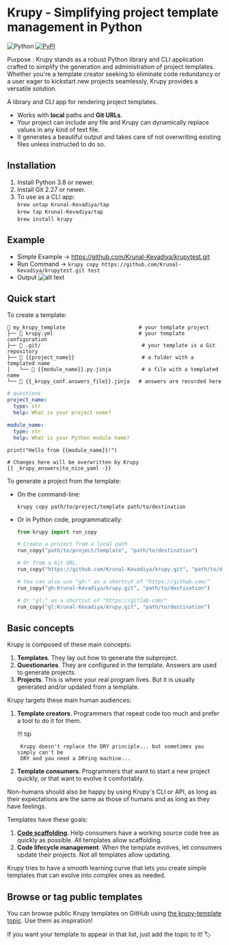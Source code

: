 # Krupy - Simplifying project template management in Python

![Python](https://img.shields.io/pypi/pyversions/krupy?logo=python&logoColor=%23959DA5)
[![PyPI](https://img.shields.io/pypi/v/krupy?logo=pypi&logoColor=%23959DA5)](https://pypi.org/project/krupy/)

Purpose :
  Krupy stands as a robust Python library and CLI application crafted to simplify the generation and administration of project templates. Whether you're a template creator seeking to eliminate code redundancy or a user eager to kickstart new projects seamlessly, Krupy provides a versatile solution.

A library and CLI app for rendering project templates.

- Works with **local** paths and **Git URLs**.
- Your project can include any file and Krupy can dynamically replace values in any kind of text file.
- It generates a beautiful output and takes care of not overwriting existing files unless instructed to do so.

## Installation

1. Install Python 3.8 or newer.
1. Install Git 2.27 or newer.
1. To use as a CLI app:</br>
   `brew untap Krunal-Kevadiya/tap`</br>
   `brew tap Krunal-Kevadiya/tap`</br>
   `brew install krupy`

## Example
- Simple Example -> https://github.com/Krunal-Kevadiya/krupytest.git
- Run Command -> `krupy copy https://github.com/Krunal-Kevadiya/krupytest.git test`
- Output 
![alt text](./images/krupytest.gif)

## Quick start

To create a template:

```shell
📁 my_krupy_template                        # your template project
├── 📄 krupy.yml                            # your template configuration
├── 📁 .git/                                 # your template is a Git repository
├── 📁 {{project_name}}                      # a folder with a templated name
│   └── 📄 {{module_name}}.py.jinja          # a file with a templated name
└── 📄 {{_krupy_conf.answers_file}}.jinja   # answers are recorded here
```

```yaml title="krupy.yml"
# questions
project_name:
  type: str
  help: What is your project name?

module_name:
  type: str
  help: What is your Python module name?
```

```python+jinja title="{{project_name}}/{{module_name}}.py.jinja"
print("Hello from {{module_name}}!")
```

```yaml+jinja title="{{_krupy_conf.answers_file}}.jinja"
# Changes here will be overwritten by Krupy
{{ _krupy_answers|to_nice_yaml -}}
```

To generate a project from the template:

- On the command-line:

  ```shell
  krupy copy path/to/project/template path/to/destination
  ```

- Or in Python code, programmatically:

  ```python
  from krupy import run_copy

  # Create a project from a local path
  run_copy("path/to/project/template", "path/to/destination")

  # Or from a Git URL.
  run_copy("https://github.com/Krunal-Kevadiya/krupy.git", "path/to/destination")

  # You can also use "gh:" as a shortcut of "https://github.com/"
  run_copy("gh:Krunal-Kevadiya/krupy.git", "path/to/destination")

  # Or "gl:" as a shortcut of "https://gitlab.com/"
  run_copy("gl:Krunal-Kevadiya/krupy.git", "path/to/destination")
  ```

## Basic concepts

Krupy is composed of these main concepts:

1. **Templates**. They lay out how to generate the subproject.
1. **Questionaries**. They are configured in the template. Answers are used to generate projects.
1. **Projects**. This is where your real program lives. But it is usually generated and/or updated from a template.

Krupy targets these main human audiences:

1.  **Template creators**. Programmers that repeat code too much and prefer a tool to do it for them.

    !!! tip

         Krupy doesn't replace the DRY principle... but sometimes you simply can't be
         DRY and you need a DRYing machine...

1.  **Template consumers**. Programmers that want to start a new project quickly, or that want to evolve it comfortably.

Non-humans should also be happy by using Krupy's CLI or API, as long as their expectations are the same as those of humans and as long as they have feelings.

Templates have these goals:

1. **[Code scaffolding](<https://en.wikipedia.org/wiki/Scaffold_(programming)>)**. Help
   consumers have a working source code tree as quickly as possible. All templates allow scaffolding.
1. **Code lifecycle management**. When the template evolves, let consumers update their projects. Not all templates allow updating.

Krupy tries to have a smooth learning curve that lets you create simple templates that can evolve into complex ones as needed.

## Browse or tag public templates

You can browse public Krupy templates on GitHub using
[the krupy-template topic](https://github.com/topics/krupy-template). Use them as inspiration!

If you want your template to appear in that list, just add the topic to it! 🏷
